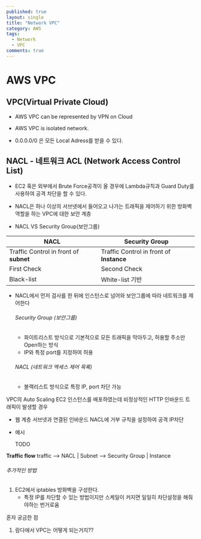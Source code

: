 ```yaml
---
published: true
layout: single
title: "Network VPC"
category: AWS
tags:
  - Network
  - VPC
comments: true
---
```


AWS VPC
=============

## VPC(Virtual Private Cloud)

- AWS VPC can be represented by VPN on Cloud

- AWS VPC is isolated network.

- 0.0.0.0/0  은 모든 Local Adress를 받을 수 있다.



NACL - 네트워크 ACL (Network Access Control List)
-------
- EC2 혹은 외부에서 Brute Force공격이 올 경우에 Lambda규칙과 Guard Duty를 사용하여 공격 차단을 할 수 있다.
- NACL은 하나 이상의 서브넷에서 들어오고 나가는 트래픽을 제어하기 위한 방화벽 역할을 하는 VPC에 대한 보안 계층

- NACL VS Security Group(보안그룹)


| NACL | Security Group |
| --- | --- |
|Traffic Control in front of **subnet** | Traffic Control in front of **Instance**|
|First Check | Second Check|
|Black-list | White-list 기반 |

- NACL에서 먼저 검사를 한 뒤에 인스턴스로 넘어와 보안그룹에 따라 네트워크를 제어한다

  

  

  

  ###### Security Group (보안그룹)

  - 화이트리스트 방식으로 기본적으로 모든 트래픽을 막아두고, 허용할 주소만 Open하는 방식
  - IP와 특정 port를 지정하여 허용

  ###### NACL (네트워크 엑세스 제어 목록)

  - 블랙리스트 방식으로 특정 IP, port 차단 가능

  

VPC의 Auto Scaling EC2 인스턴스를 배포하였는데 비정상적인 HTTP 인바운드 트래픽이 발생할 경우

- 웹 계층 서브넷과 연결된 인바운드 NACL에 거부 규칙을 설정하여 공격 IP차단

- 예시

  TODO

**Traffic flow**
traffic --> NACL | Subnet --> Security Group | Instance



###### 추가적인 방법

1. EC2에서 iptables 방화벽을 구성한다.
   - 특정 IP를 차단할 수 있는 방법이지만 스케일이 커지면 일일히 차단설정을 해줘야하는 번거로움




혼자 궁금한 점

1. 람다에서 VPC는 어떻게 되는거지??

